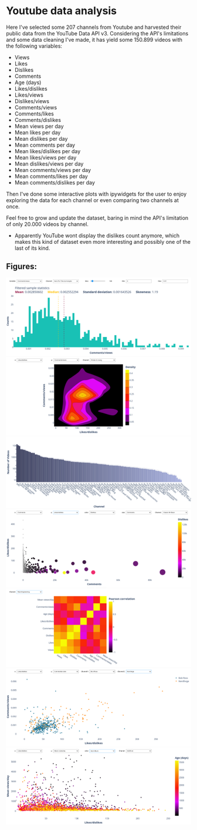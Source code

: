 
# Youtube data analysis 

Here I've selected some 207 channels from Youtube and harvested their public data from the YouTube Data API v3.
Considering the API's limitations and some data cleaning I've made, it has yield some 150.899 videos with the following variables:

- Views
- Likes
- Dislikes
- Comments
- Age (days)
- Likes/dislikes
- Likes/views
- Dislikes/views
- Comments/views
- Comments/likes
- Comments/dislikes
- Mean views per day
- Mean likes per day
- Mean dislikes per day
- Mean comments per day
- Mean likes/dislikes per day
- Mean likes/views per day
- Mean dislikes/views per day
- Mean comments/views per day
- Mean comments/likes per day
- Mean comments/dislikes per day

Then I've done some interactive plots with ipywidgets for the user to enjoy exploring the data for each channel or even comparing two channels at once.

Feel free to grow and update the dataset, baring in mind the API's limitation of only 20.000 videos by channel.

* Apparently YouTube wont display the dislikes count anymore, which makes this kind of dataset even more interesting and possibly one of the last of its kind.

## Figures:

![screen 1](figs/1D_Histogram.png)
![screen 2](figs/2D_Density.png)
![screen 3](figs/Barplot_Channels.png)
![screen 4](figs/Bubble_Colors.png)
![screen 5](figs/Correlation_Matrix.png)
![screen 6](figs/Scatter_2_Channels.png)
![screen 7](figs/Scatter_Colors.png)



